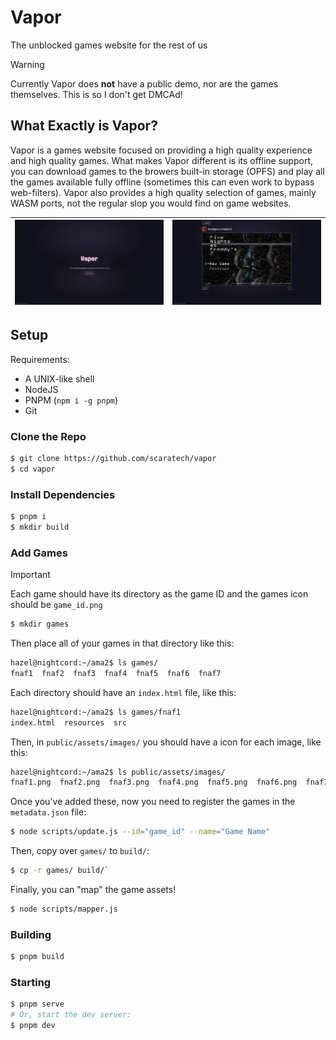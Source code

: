 # Vapor
The unblocked games website for the rest of us
>[!WARNING]
> Currently Vapor does **not** have a public demo, nor are the games themselves. This is so I don't get DMCAd!

## What Exactly is Vapor?
Vapor is a games website focused on providing a high quality experience and high quality games. What makes Vapor different is its offline support, you can download games to the browers built-in storage (OPFS) and play all the games available fully offline (sometimes this can even work to bypass web-filters). Vapor also provides a high quality selection of games, mainly WASM ports, not the regular slop you would find on game websites. 

![Screenshot](./assets/ss1.png) | ![Screenshot 2](./assets/ss2.png) |
| --- | --- |

## Setup
Requirements:
- A UNIX-like shell
- NodeJS
- PNPM (`npm i -g pnpm`)
- Git

### Clone the Repo
```sh
$ git clone https://github.com/scaratech/vapor
$ cd vapor
```
### Install Dependencies
```sh
$ pnpm i
$ mkdir build
```
### Add Games
>[!IMPORTANT]
>Each game should have its directory as the game ID and the games icon should be `game_id.png`
```sh
$ mkdir games
```
Then place all of your games in that directory like this:
```sh
hazel@nightcord:~/ama2$ ls games/
fnaf1  fnaf2  fnaf3  fnaf4  fnaf5  fnaf6  fnaf7
```
Each directory should have an `index.html` file, like this:
```sh
hazel@nightcord:~/ama2$ ls games/fnaf1
index.html  resources  src
```
Then, in `public/assets/images/` you should have a icon for each image, like this:
```sh
hazel@nightcord:~/ama2$ ls public/assets/images/
fnaf1.png  fnaf2.png  fnaf3.png  fnaf4.png  fnaf5.png  fnaf6.png  fnaf7.png
```
Once you've added these, now you need to register the games in the `metadata.json` file:
```sh
$ node scripts/update.js --id="game_id" --name="Game Name"
```
Then, copy over `games/` to `build/`:
```sh
$ cp -r games/ build/`
```
Finally, you can "map" the game assets!
```sh
$ node scripts/mapper.js
```
### Building
```sh
$ pnpm build
```

### Starting
```sh
$ pnpm serve
# Or, start the dev server:
$ pnpm dev
```